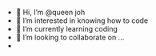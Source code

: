 - 👋 Hi, I’m @queen joh
- 👀 I’m interested in knowing how to code
- 🌱 I’m currently learning coding
- 💞️ I’m looking to collaborate on ...
- 

<!---
Am still the royal star
--->
